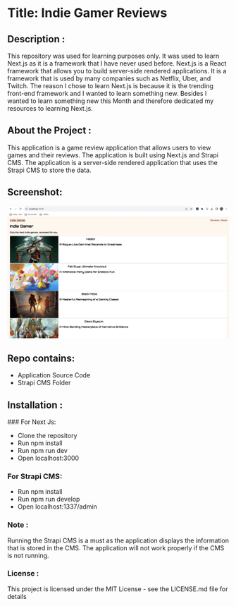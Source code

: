 # Title:  Indie Gamer Reviews

## Description :
This repository was used for learning purposes only. It was used to learn Next.js as it is a framework that I have never used before. Next.js is a React framework that allows you to build server-side rendered applications. It is a framework that is used by many companies such as Netflix, Uber, and Twitch. The reason I chose to learn Next.js is because it is the trending front-end framework and I wanted to learn something new. Besides I wanted to learn something new this Month and therefore dedicated my resources to learning Next.js.


## About the Project :
This application is a game review application that allows users to view games and their reviews. The application is built using Next.js and Strapi CMS. The application is a server-side rendered application that uses the Strapi CMS to store the data. 

## Screenshot:

![Alt text](indie_gamer_pic.webp)


## Repo contains:
<ul> 
<li> Application Source Code </li>
<li> Strapi CMS Folder </li>
</ul>

## Installation :

### For Next Js: 
<ul>
<li> Clone the repository </li>
<li> Run npm install </li>
<li> Run npm run dev </li>
<li> Open localhost:3000 </li>
</ul>

### For Strapi CMS:
<ul>
<li> Run npm install </li>
<li> Run npm run develop </li>
<li> Open localhost:1337/admin </li>
</ul>

### Note :
Running the Strapi CMS is a must as the application displays the information that is stored in the CMS. The application will not work  properly if the CMS is not running.


### License :
This project is licensed under the MIT License - see the LICENSE.md file for details

